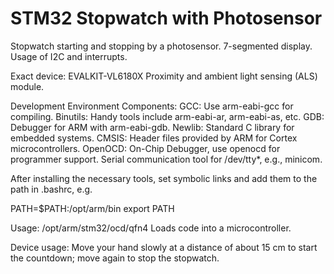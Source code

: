 # STM32 Stopwatch with Photosensor

Stopwatch starting and stopping by a photosensor.
7-segmented display.
Usage of I2C and interrupts.

Exact device: EVALKIT-VL6180X
Proximity and ambient light sensing (ALS) module.

Development Environment Components:
GCC: Use arm-eabi-gcc for compiling.
Binutils: Handy tools include arm-eabi-ar, arm-eabi-as, etc.
GDB: Debugger for ARM with arm-eabi-gdb.
Newlib: Standard C library for embedded systems.
CMSIS: Header files provided by ARM for Cortex microcontrollers.
OpenOCD: On-Chip Debugger, use openocd for programmer support.
Serial communication tool for /dev/tty*, e.g., minicom.

After installing the necessary tools, set symbolic links and add them to the path in .bashrc, e.g.

PATH=$PATH:/opt/arm/bin
export PATH

Usage: /opt/arm/stm32/ocd/qfn4
Loads code into a microcontroller.

Device usage:
Move your hand slowly at a distance of about 15 cm to start the countdown; move again to stop the stopwatch.



